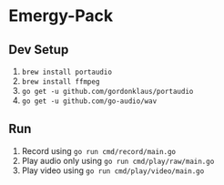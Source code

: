 # Emergy-Pack

## Dev Setup
1. `brew install portaudio`
2. `brew install ffmpeg`
3. `go get -u github.com/gordonklaus/portaudio` 
4. `go get -u github.com/go-audio/wav`


## Run
1. Record using `go run cmd/record/main.go`
2. Play audio only using `go run cmd/play/raw/main.go`
3. Play video using `go run cmd/play/video/main.go`
